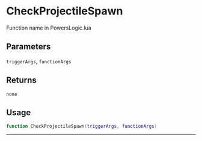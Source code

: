 # CheckProjectileSpawn
Function name in PowersLogic.lua
## Parameters
`triggerArgs`, `functionArgs`
## Returns
`none`
## Usage
```lua
function CheckProjectileSpawn(triggerArgs, functionArgs)
```
---
